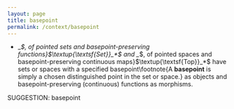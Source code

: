 ```yaml
---
layout: page
title: basepoint
permalink: /context/basepoint
---
```

-  _*$, of pointed sets and basepoint-preserving functions}$\textup{\textsf{Set}}_*$ and _*$, of pointed spaces and basepoint-preserving continuous maps}$\textup{\textsf{Top}}_*$ have sets or spaces with a specified basepoint\footnote{A **basepoint** is simply a chosen distinguished point in the set or space.} as objects and basepoint-preserving (continuous) functions as morphisms.

SUGGESTION: basepoint